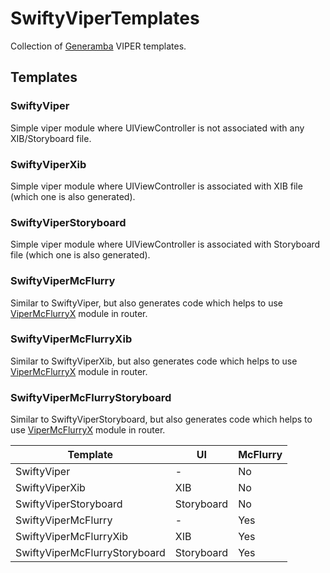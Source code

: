 # SwiftyViperTemplates

Collection of [Generamba](https://github.com/rambler-digital-solutions/Generamba) VIPER templates.

## Templates

### SwiftyViper
Simple viper module where UIViewController is not associated with any XIB/Storyboard file.

### SwiftyViperXib
Simple viper module where UIViewController is associated with XIB file (which one is also generated).

### SwiftyViperStoryboard
Simple viper module where UIViewController is associated with Storyboard file (which one is also generated).

### SwiftyViperMcFlurry
Similar to SwiftyViper, but also generates code which helps to use [ViperMcFlurryX](https://github.com/ladeiko/ViperMcFlurryX) module in router.

### SwiftyViperMcFlurryXib
Similar to SwiftyViperXib, but also generates code which helps to use [ViperMcFlurryX](https://github.com/ladeiko/ViperMcFlurryX) module in router.

### SwiftyViperMcFlurryStoryboard
Similar to SwiftyViperStoryboard, but also generates code which helps to use [ViperMcFlurryX](https://github.com/ladeiko/ViperMcFlurryX) module in router.

Template | UI | McFlurry
--- | --- | --- 
SwiftyViper | - | No
SwiftyViperXib | XIB | No
SwiftyViperStoryboard | Storyboard | No
SwiftyViperMcFlurry | - | Yes
SwiftyViperMcFlurryXib | XIB | Yes
SwiftyViperMcFlurryStoryboard | Storyboard | Yes